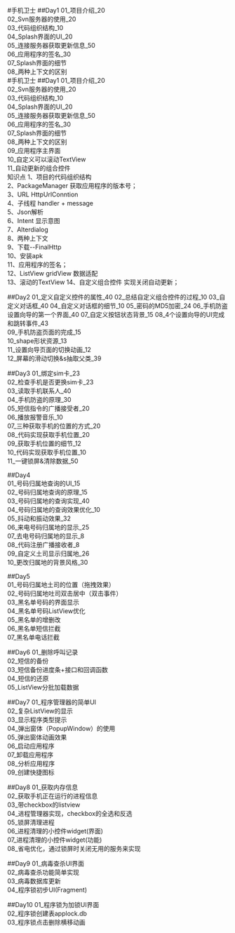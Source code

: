#手机卫士
##Day1
01_项目介绍_20  
02_Svn服务器的使用_20  
03_代码组织结构_10  
04_Splash界面的UI_20  
05_连接服务器获取更新信息_50  
06_应用程序的签名_30  
07_Splash界面的细节  
08_两种上下文的区别  
#手机卫士
##Day1
01_项目介绍_20  
02_Svn服务器的使用_20  
03_代码组织结构_10  
04_Splash界面的UI_20  
05_连接服务器获取更新信息_50  
06_应用程序的签名_30  
07_Splash界面的细节  
08_两种上下文的区别  
09_应用程序主界面  
10_自定义可以滚动TextView  
11_自动更新的组合控件  
知识点
1、项目的代码组织结构  
2、PackageManager 获取应用程序的版本号；  
3、URL HttpUrlConntion  
4、子线程 handler + message  
5、Json解析  
6、Intent  显示意图  
7、Alterdialog  
8、两种上下文  
9、下载--FinalHttp  
10、安装apk  
11、应用程序的签名；  
12、ListView gridView 数据适配   
13、滚动的TextView 
14、自定义组合控件 实现关闭自动更新； 

##Day2
01_定义自定义控件的属性_40
02_总结自定义组合控件的过程_10
03_自定义对话框_40
04_自定义对话框的细节_10
05_密码的MD5加密_24
06_手机防盗设置向导的第一个界面_40
07_自定义按钮状态背景_15
08_4个设置向导的UI完成和跳转事件_43  
09_手机防盗页面的完成_15  
10_shape形状资源_13  
11_设置向导页面的切换动画_12  
12_屏幕的滑动切换&s抽取父类_39  

##Day3
01_绑定sim卡_23  
02_检查手机是否更换sim卡_23  
03_读取手机联系人_40   
04_手机防盗的原理_30  
05_短信指令的广播接受者_20  
06_播放报警音乐_10  
07_三种获取手机的位置的方式_20  
08_代码实现获取手机位置_20  
09_获取手机位置的细节_12  
10_代码实现获取手机位置_10  
11_一键锁屏&清除数据_50  

##Day4  
01_号码归属地查询的UI_15  
02_号码归属地查询的原理_15  
03_号码归属地的查询实现_40  
04_号码归属地的查询效果优化_10  
05_抖动和振动效果_32  
06_来电号码归属地的显示_25  
07_去电号码归属地的显示_8  
08_代码注册广播接收者_8  
09_自定义土司显示归属地_26  
10_更改归属地的背景风格_30  
  
##Day5  
01_号码归属地土司的位置（拖拽效果）    
02_号码归属地吐司双击居中（双击事件）  
03_黑名单号码的界面显示  
04_黑名单号码ListView优化  
05_黑名单的增删改  
06_黑名单短信拦截  
07_黑名单电话拦截  

##Day6
01_删除呼叫记录  
02_短信的备份  
03_短信备份进度条+接口和回调函数  
04_短信的还原  
05_ListView分批加载数据  

##Day7
01_程序管理器的简单UI  
02_复杂ListView的显示  
03_显示程序类型提示  
04_弹出窗体（PopupWindow）的使用  
05_弹出窗体动画效果  
06_启动应用程序  
07_卸载应用程序  
08_分析应用程序  
09_创建快捷图标  

##Day8
01_获取内存信息  
02_获取手机正在运行的进程信息  
03_带checkbox的listview  
04_进程管理器实现，checkbox的全选和反选   
05_锁屏清理进程  
06_进程清理的小控件widget(界面)  
07_进程清理的小控件widget(功能)  
08_省电优化，通过锁屏时关闭无用的服务来实现  

##Day9
01_病毒查杀UI界面  
02_病毒查杀功能简单实现  
03_病毒数据库更新  
04_程序锁初步UI(Fragment)  

##Day10
01_程序锁为加锁UI界面  
02_程序锁创建表applock.db  
03_程序锁点击删除横移动画